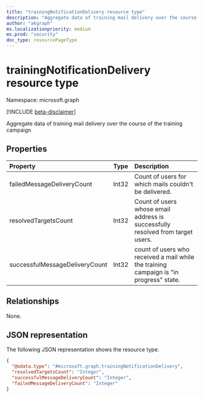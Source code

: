 ```yaml
---
title: "trainingNotificationDelivery resource type"
description: "Aggregate data of training mail delivery over the course of the training campaign"
author: "akgraph"
ms.localizationpriority: medium
ms.prod: "security"
doc_type: resourcePageType
---
```


# trainingNotificationDelivery resource type

Namespace: microsoft.graph

[!INCLUDE [beta-disclaimer](../../includes/beta-disclaimer.md)]

Aggregate data of training mail delivery over the course of the training campaign

## Properties
|Property|Type|Description|
|:---|:---|:---|
|failedMessageDeliveryCount|Int32|Count of users for which mails couldn't be delivered.|
|resolvedTargetsCount|Int32|Count of users whose email address is successfully resolved from target users.|
|successfulMessageDeliveryCount|Int32|count of users who received a mail while the training campaign is "in progress" state.|

## Relationships
None.

## JSON representation
The following JSON representation shows the resource type.
<!-- {
  "blockType": "resource",
  "@odata.type": "microsoft.graph.trainingNotificationDelivery"
}
-->
``` json
{
  "@odata.type": "#microsoft.graph.trainingNotificationDelivery",
  "resolvedTargetsCount": "Integer",
  "successfulMessageDeliveryCount": "Integer",
  "failedMessageDeliveryCount": "Integer"
}
```


